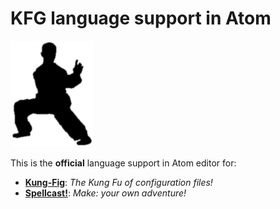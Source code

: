 
# KFG language support in Atom

![Kung Fig!](https://raw.githubusercontent.com/cronvel/kung-fig/master/kung-fig.png)


This is the **official** language support in Atom editor for:

* [**Kung-Fig**](https://github.com/cronvel/kung-fig): *The Kung Fu of configuration files!*
* [**Spellcast!**](https://github.com/cronvel/kung-fig): *Make: your own adventure!*


